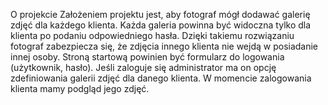 O projekcie Założeniem projektu jest, aby fotograf mógł dodawać galerię zdjęć dla każdego klienta. Każda galeria powinna być widoczna tylko dla klienta po podaniu odpowiedniego hasła. Dzięki takiemu rozwiązaniu fotograf zabezpiecza się, że zdjęcia innego klienta nie wejdą w posiadanie innej osoby. Stroną startową powinien być formularz do logowania (użytkownik, hasło). Jeśli zaloguje się administrator ma on opcję zdefiniowania galerii zdjęć dla danego klienta. W momencie zalogowania klienta mamy podgląd jego zdjęć.

